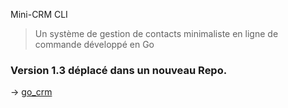 Mini-CRM CLI

> Un système de gestion de contacts minimaliste en ligne de commande développé en Go

### Version 1.3 déplacé dans un nouveau Repo.

-> [go_crm](https://github.com/AngrySquirrell/go_crm)
